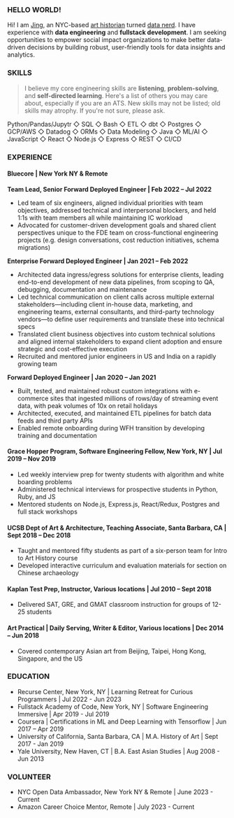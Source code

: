 ### HELLO WORLD!
Hi! I am [Jing](https://www.linkedin.com/in/jingcao1/), an NYC-based [art historian](https://archive-it.org/home/ArtPractical) turned [data nerd](https://opendata.cityofnewyork.us/how-to/#apidocumentation). I have experience with **data engineering** and **fullstack development**. I am seeking opportunities to empower social impact organizations to make better data-driven decisions by building robust, user-friendly tools for data insights and analytics. 

### SKILLS
> I believe my core engineering skills are **listening**, **problem-solving**, and **self-directed learning**. Here's a list of others you may care about, especially if you are an ATS. New skills may not be listed; old skills may atrophy. If you're not sure, please ask. <br>
  
Python/Pandas/Jupytr ◇ SQL ◇ Bash ◇ ETL ◇ dbt ◇ Postgres ◇ GCP/AWS ◇ Datadog ◇ ORMs ◇ Data Modeling ◇ Java ◇ ML/AI ◇ JavaScript ◇ React ◇ Node.js ◇ Express ◇ REST ◇ CI/CD

### EXPERIENCE
#### Bluecore | New York NY & Remote 	
**Team Lead, Senior Forward Deployed Engineer | Feb 2022 – Jul 2022**
* Led team of six engineers, aligned individual priorities with team objectives, addressed technical and interpersonal blockers, and held 1:1s with team members all while maintaining IC workload 
* Advocated for customer-driven development goals and shared client perspectives unique to the FDE team on cross-functional engineering projects (e.g. design conversations, cost reduction initiatives, schema migrations) 

**Enterprise Forward Deployed Engineer | Jan 2021 – Feb 2022**
* Architected data ingress/egress solutions for enterprise clients, leading end-to-end development of new data pipelines, from scoping to QA, debugging, documentation and maintenance 
* Led technical communication on client calls across multiple external stakeholders—including client in-house data, marketing, and engineering teams, external consultants, and third-party technology vendors—to define user requirements and translate these into technical specs 
* Translated client business objectives into custom technical solutions and aligned internal stakeholders to expand client adoption and ensure strategic and cost-effective execution 
* Recruited and mentored junior engineers in US and India on a rapidly growing team

**Forward Deployed Engineer | Jan 2020 – Jan 2021** 
* Built, tested, and maintained robust custom integrations with e-commerce sites that ingested millions of rows/day of streaming event data, with peak volumes of 10x on retail holidays
* Architected, executed, and maintained ETL pipelines for batch data feeds and third party APIs 
* Enabled remote onboarding during WFH transition by developing training and documentation

#### Grace Hopper Program, Software Engineering Fellow, New York, NY	| Jul 2019 – Nov 2019
*	Led weekly interview prep for twenty students with algorithm and white boarding problems
*	Administered technical interviews for prospective students in Python, Ruby, and JS
*	Mentored students on Node.js, Express.js, React/Redux, Postgres and full stack workshops

#### UCSB Dept of Art & Architecture, Teaching Associate, Santa Barbara, CA | Sept 2018 – Dec 2018
* Taught and mentored fifty students as part of a six-person team for Intro to Art History course 
* Developed interactive curriculum and evaluation materials for section on Chinese archaeology 

#### Kaplan Test Prep, Instructor, Various locations | Jul 2010 – Sept 2018
* Delivered SAT, GRE, and GMAT classroom instruction for groups of 12-25 students 

#### Art Practical | Daily Serving, Writer & Editor, Various locations | Dec 2014 – Jun 2018
*	Covered contemporary Asian art from Beijing, Taipei, Hong Kong, Singapore, and the US

### EDUCATION
* Recurse Center, New York, NY | Learning Retreat for Curious Programmers | Jul 2022 - Jun 2023 
* Fullstack Academy of Code, New York, NY | Software Engineering Immersive | Apr 2019 - Jul 2019
* Coursera | Certifications in ML and Deep Learning with Tensorflow	 | Jun 2017 – Apr 2019
* University of California, Santa Barbara, CA | M.A. History of Art	 | Sept 2017 - Jan 2019
* Yale University, New Haven, CT | B.A. East Asian Studies | Aug 2008 - Jun 2013

### VOLUNTEER 
* NYC Open Data Ambassador, New York NY & Remote | June 2023 - Current
* Amazon Career Choice Mentor, Remote | July 2023 - Current  	 	


